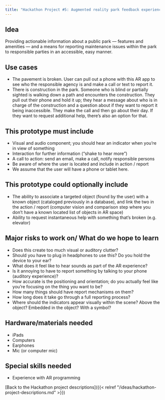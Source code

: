 ```yaml
---
title: "Hackathon Project #5: Augmented reality park feedback experience"
---
```


## Idea

Providing actionable information about a public park — features and amenities — and a means for reporting maintenance issues within the park to responsible parties in an accessible, easy manner.

## Use cases

- The pavement is broken. User can pull out a phone with this AR app to see who the responsible agency is and make a call or text to report it.
- There is construction in the park. Someone who is blind or partially sighted is walking down a path and encounters the construction. They pull out their phone and hold it up; they hear a message about who is in charge of the construction and a question about if they want to report it being inaccessible. They make the call and then go about their day. If they want to request additional help, there’s also an option for that.

## This prototype must include

- Visual and audio component; you should hear an indicator when you’re in view of something
- Interaction for further information (“shake to hear more”)
- A call to action: send an email, make a call, notify responsible persons
- Be aware of where the user is located and include in action / report
- We assume that the user will have a phone or tablet here.

## This prototype could optionally include

- The ability to associate a targeted object (found by the user) with a known object (cataloged previously in a database), and link the two in the action / report (computer vision and comparison step where you don’t have a known located list of objects in AR space)
- Ability to request instantaneous help with something that’s broken (e.g. elevator)

## Major risks to work on/ What do we hope to learn

- Does this create too much visual or auditory clutter?
- Should you have to plug in headphones to use this? Do you hold the device to your ear?
- What does it feel like to hear sounds as part of the AR experience?
- Is it annoying to have to report something by talking to your phone (auditory experience)?
- How accurate is the positioning and orientation; do you actually feel like you’re focusing on the thing you want to be?
- How many things should have report mechanisms on them?
- How long does it take go through a full reporting process?
- Where should the indicators appear visually within the scene? Above the object? Embedded in the object? With a symbol?

## Hardware/materials needed

- iPads
- Computers
- Earphones
- Mic (or computer mic)

## Special skills needed

- Experience with AR programming

[Back to the Hackathon project descriptions]({{< relref "/ideas/hackathon-project-descriptions.md" >}})
